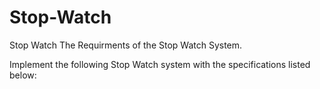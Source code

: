 # Stop-Watch
Stop Watch
The Requirments of the Stop Watch System.

Implement the following Stop Watch system with the specifications listed below:


